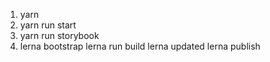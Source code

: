 1. yarn
2. yarn run start
3. yarn run storybook
4. lerna bootstrap
   lerna run build
   lerna updated
   lerna publish